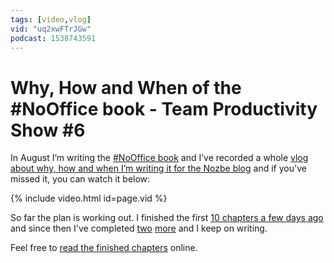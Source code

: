 ```yaml
---
tags: [video,vlog]
vid: "uq2xwFTrJGw"
podcast: 1538743591
---
```


# Why, How and When of the #NoOffice book - Team Productivity Show #6

In August I’m writing the [#NoOffice book](https://NoOffice.org/) and I’ve recorded a whole [vlog about why, how and when I’m writing it for the Nozbe blog](https://nozbe.com/blog/michaels-team-productivity-6-nooffice-book/) and if you've missed it, you can watch it below:

{% include video.html id=page.vid %}

<!--More-->

So far the plan is working out. I finished the first [10 chapters a few days ago](/10chapters) and since then I've completed [two](https://nooffice.org/book/decide) [more](https://nooffice.org/book/decide) and I keep on writing.

Feel free to [read the finished chapters](https://nooffice.org/book/) online.

[n]: https://nozbe.com/?a=mike
